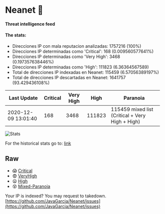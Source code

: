 # Neanet :hocho:
#### Threat intelligence feed
#### The stats:

- Direcciones IP con mala reputacion analizadas: 1757216 (100%)
- Direcciones IP determinadas como 'Critical':  168 (0.009560577641%)
- Direcciones IP determinadas como 'Very High':  3468 (0.197357638446%)
- Direcciones IP determinadas como 'High':  111823 (6.36364567589)
- Total de direcciones IP indexadas en Neanet:  115459 (6.57056389197%)
- Total de direcciones IP descartadas en Neanet:  1641757 (93.429436108%)

| Last Update | Critical | Very High | High | Paranoia |
| --- | --- | --- | --- | --- |
| 2020-12-09 13:01:40 | 168 | 3468 | 111823 | 115459 mixed list (Critical + Very High + High)|

![Stats](https://docs.google.com/spreadsheets/d/e/2PACX-1vSnaNMIXVabIpDJjufMlzH7poXnshF3mgd8Is1g9ytUEzVsP5my4Trn8f-xkoLLQ38xpL3HtmUexLo6/pubchart?oid=501124687&format=image)

For the historical stats go to: [link](/stats.csv)
## Raw
- :scream: [Critical](https://raw.githubusercontent.com/JavaGarcia/Neanet/master/blacklists/neanet_critical.txt)
- :fearful: [VeryHigh](https://raw.githubusercontent.com/JavaGarcia/Neanet/master/blacklists/neanet_veryHigh.txtt)
- :frowning: [High](https://raw.githubusercontent.com/JavaGarcia/Neanet/master/blacklists/neanet_high.txt)
- :dizzy_face: [Mixed-Paranoia](https://raw.githubusercontent.com/JavaGarcia/Neanet/master/blacklists/neanet_all.txt)


Your IP is indexed? You may request to takedown. [https://github.com/JavaGarcia/Neanet/issues](https://github.com/JavaGarcia/Neanet/issues)






































































































































































































































































































































































































































































































































































































































































































































































































































































































































































































































































































































































































































































































































































































































































































































































































































































































































































































































































































































































































































































































































































































































































































































































































































































































































































































































































































































































